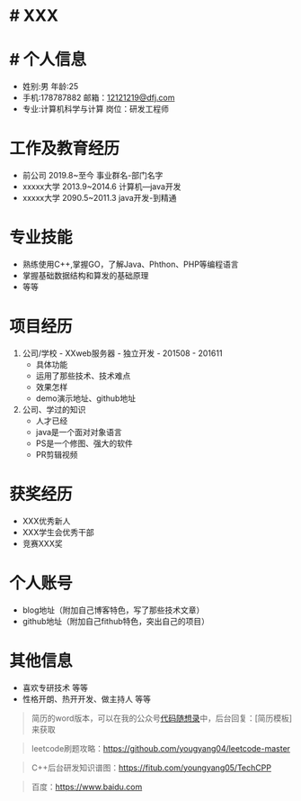 # # XXX

# # 个人信息

- 姓别:男										 年龄:25
- 手机:178787882                         邮箱：12121219@dfj.com
- 专业:计算机科学与计算              岗位：研发工程师

# 工作及教育经历

- 前公司                                                2019.8~至今                          事业群名-部门名字
- xxxxx大学                                          2013.9~2014.6                     计算机—java开发
- xxxxx大学                                           2090.5~2011.3                    java开发-到精通

# 专业技能

- 熟练使用C++,掌握GO，了解Java、Phthon、PHP等编程语言
- 掌握基础数据结构和算发的基础原理
- 等等

# 项目经历

1. 公司/学校 - XXweb服务器 - 独立开发 - 201508 - 201611
   - 具体功能
   - 运用了那些技术、技术难点
   - 效果怎样
   - demo演示地址、github地址
2. 公司、学过的知识
   - 人才已经
   - java是一个面对对象语言
   - PS是一个修图、强大的软件
   - PR剪辑视频

# 获奖经历

- XXX优秀新人
- XXX学生会优秀干部
- 竞赛XXX奖

# 个人账号

- blog地址（附加自己博客特色，写了那些技术文章）
- github地址（附加自己fithub特色，突出自己的项目）

# 其他信息

- 喜欢专研技术 等等
- 性格开朗、热开开发、做主持人 等等

> 简历的word版本，可以在我的公众号[代码随想录]()中，后台回复：[简历模板]来获取

> leetcode刷题攻略：https://githoub.com/yougyang04/leetcode-master

> C++后台研发知识谱图：https://fitub.com/youngyang05/TechCPP

> 百度：https://www.baidu.com













